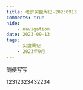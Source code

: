 ```yaml
---
title: 老罗实盘周记-20230913
comments: true
hide:
    - navigation
date: 2023-09-13
tags:
    - 实盘周记
    - 2023年9月
---
```


随便写写

12312323432234